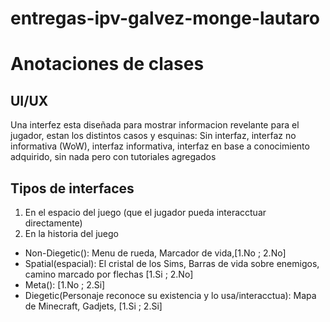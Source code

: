 # entregas-ipv-galvez-monge-lautaro


# Anotaciones de clases

## UI/UX
  Una interfez esta diseñada para mostrar informacion revelante para el jugador, estan los distintos casos y esquinas: Sin interfaz, interfaz no informativa (WoW), interfaz informativa, interfaz en base a conocimiento adquirido, sin nada pero con tutoriales agregados

## Tipos de interfaces
   1. En el espacio del juego (que el jugador pueda interacctuar directamente) <br>
   2. En la historia del juego
  - Non-Diegetic(): Menu de rueda, Marcador de vida,[1.No ; 2.No] 
  - Spatial(espacial): El cristal de los Sims, Barras de vida sobre enemigos, camino marcado por flechas  [1.Si ; 2.No]
  - Meta(): [1.No ; 2.Si]
  - Diegetic(Personaje reconoce su existencia y lo usa/interacctua): Mapa de Minecraft, Gadjets,  [1.Si ; 2.Si]
